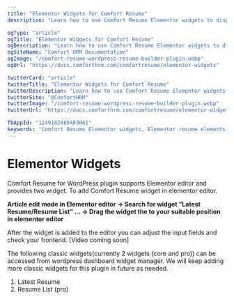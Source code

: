 ```yaml
---
title: "Elementor Widgets for Comfort Resume"
description: "Learn how to use Comfort Resume Elementor widgets to display and manage resumes with drag-and-drop ease. Create custom resume layouts and application forms using Elementor page builder."

ogType: "article"
ogTitle: "Elementor Widgets for Comfort Resume"
ogDescription: "Learn how to use Comfort Resume Elementor widgets to display and manage resumes with drag-and-drop ease. Create custom resume layouts and application forms using Elementor page builder."
ogSiteName: "Comfort HRM Documentation"
ogImage: "/comfort-resume-wordpress-resume-builder-plugin.webp"
ogUrl: "https://docs.comforthrm.com/comfortresume/elementor-widgets"

twitterCard: "article"
twitterTitle: "Elementor Widgets for Comfort Resume"
twitterDescription: "Learn how to use Comfort Resume Elementor widgets to display and manage resumes with drag-and-drop ease. Create custom resume layouts and application forms using Elementor page builder."
twitterSite: "@ComfortHRM"
twitterImage: "/comfort-resume-wordpress-resume-builder-plugin.webp"
twitterUrl: "https://docs.comforthrm.com/comfortresume/elementor-widgets"

fbAppId: "1249182889483061"
keywords: "Comfort Resume Elementor widgets, Elementor resume elements, page builder integration, drag-and-drop resumes, candidate display elements, Elementor addons, resume forms, application widgets, Elementor resume blocks"
---
```

# Elementor Widgets

Comfort Resume for WordPress plugin supports Elementor editor and provides two widget. To add Comfort Resume widget in elementor editor.

**Article edit mode in Elementor editor -> Search for widget “Latest Resume/Resume List” … -> Drag the widget the to your suitable position in elementor editor**


After the widget is added to the editor you can adjust the input fields and check your frontend.
\[Video coming soon\]

The following classic widgets(currently 2 widgets (core and pro)) can be accessed from wordpress dashboard widget manager. We will keep adding more classic widgets for this plugin in future as needed.

1.  Latest Resume
2.  Resume List (pro)

